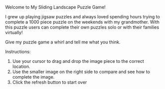 Welcome to My Sliding Landscape Puzzle Game!

I grew up playing jigsaw puzzles and always loved spending hours trying to complete a 1000 piece puzzle on the weekends with my grandmother. With this puzzle users can complete their own puzzles solo or with their families virtually!

Give my puzzle game a whirl and tell me what you think. 

Instructions:
1. Use your cursor to drag and drop the image piece to the correct location. 
2. Use the smaller image on the right side to compare and see how to complete the image.
3. Click the refresh button to start over


